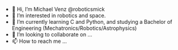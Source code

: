 - 👋 Hi, I’m Michael Venz @roboticsmick
- 👀 I’m interested in robotics and space.
- 🌱 I’m currently learning C and Python, and studying a Bachelor of Engineering (Mechatronics/Robotics/Astrophysics)
- 💞️ I’m looking to collaborate on ...
- 📫 How to reach me ...

<!---
roboticsmick/roboticsmick is a ✨ special ✨ repository because its `README.md` (this file) appears on your GitHub profile.
You can click the Preview link to take a look at your changes.
--->
